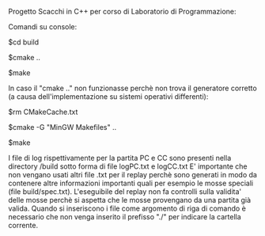 Progetto Scacchi in C++ per corso di Laboratorio di Programmazione:

Comandi su console:

$cd build

$cmake ..

$make

In caso il "cmake .." non funzionasse perchè non trova il generatore corretto (a causa dell'implementazione su sistemi operativi differenti):

$rm CMakeCache.txt

$cmake -G "MinGW Makefiles" ..

$make

I file di log rispettivamente per la partita PC e CC sono presenti nella directory /build sotto forma di file logPC.txt e logCC.txt
E' importante che non vengano usati altri file .txt per il replay perchè sono generati in modo da contenere altre informazioni importanti quali per esempio le mosse speciali (file build/spec.txt).
L'eseguibile del replay non fa controlli sulla validita' delle mosse perchè si aspetta che le mosse provengano da una partita già valida.
Quando si inseriscono i file come argomento di riga di comando è necessario che non venga inserito il prefisso "./" per indicare la cartella corrente.
